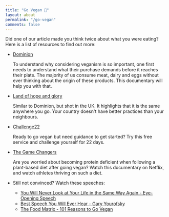 ```yaml
---
title: "Go Vegan 🌱"
layout: about
permalink: "/go-vegan"
comments: false
---
```


Did one of our article made you think twice about what you were eating? Here is a list of resources to find out more:

- [Dominion](https://www.dominionmovement.com/)

    To understand why considering veganism is so important, one first needs to understand what their purchase demands before it reaches their plate. The majority of us consume meat, dairy and eggs without ever thinking about the origin of these products. This documentary will help you with that.

- [Land of hope and glory](https://www.landofhopeandglory.org/)

    Similar to Dominion, but shot in the UK. It highlights that it is the same anywhere you go. Your country doesn't have better practices than your neighbours.

- [Challenge22](https://challenge22.com/)

    Ready to go vegan but need guidance to get started? Try this free service and challenge yourself for 22 days.

- [The Game Changers](https://www.netflix.com/watch/81157840)

    Are you worried about becoming protein deficient when following a plant-based diet after going vegan? Watch this documentary on Netflix, and watch athletes thriving on such a diet.

- Still not convinced? Watch these speeches:

    - [You Will Never Look at Your Life in the Same Way Again - Eye-Opening Speech](https://www.youtube.com/watch?v=Z3u7hXpOm58)
    - [Best Speech You Will Ever Hear - Gary Yourofsky](https://youtu.be/es6U00LMmC4?t=110)
    - [The Food Matrix - 101 Reasons to Go Vegan](https://www.youtube.com/watch?v=YnQb58BoBQw)
